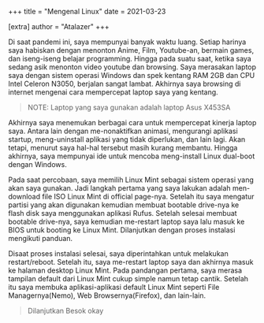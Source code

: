 +++
title = "Mengenal Linux"
date = 2021-03-23

[extra]
author = "Atalazer"
+++

Di saat pandemi ini, saya mempunyai banyak waktu luang. 
Setiap harinya saya habiskan dengan menonton Anime, Film, Youtube-an, bermain games, dan iseng-iseng belajar programming.
Hingga pada suatu saat, ketika saya sedang asik menonton video youtube dan browsing.
Saya merasakan laptop saya dengan sistem operasi Windows dan spek kentang RAM 2GB dan CPU Intel Celeron N3050, 
berjalan sangat lambat. Akhirnya saya browsing di internet mengenai cara mempercepat laptop saya yang kentang.

> NOTE: Laptop yang saya gunakan adalah laptop Asus X453SA

Akhirnya saya menemukan berbagai cara untuk mempercepat kinerja laptop saya. Antara lain dengan
me-nonaktifkan animasi, mengurangi aplikasi startup, meng-uninstall aplikasi yang tidak diperlukan, dan lain lagi.
Akan tetapi, menurut saya hal-hal tersebut masih kurang membantu.
Hingga akhirnya, saya mempunyai ide untuk mencoba meng-install Linux dual-boot dengan Windows.

Pada saat percobaan, saya memilih Linux Mint sebagai sistem operasi yang akan saya gunakan.
Jadi langkah pertama yang saya lakukan adalah men-download file ISO Linux Mint di official page-nya.
Setelah itu saya mengatur partisi yang akan digunakan 
kemudian membuat bootable drive-nya ke flash disk saya menggunakan aplikasi Rufus.
Setelah selesai membuat bootable drive-nya, 
saya kemudian me-restart laptop saya lalu masuk ke BIOS untuk booting ke Linux Mint.
Dilanjutkan dengan proses instalasi mengikuti panduan.

Disaat proses instalasi selesai, saya diperintahkan untuk melakukan restart/reboot.
Setelah itu, saya me-restart laptop saya dan akhirnya masuk ke halaman desktop Linux Mint.
Pada pandangan pertama, saya merasa tampilan default dari Linux Mint cukup simple namun tetap cantik.
Setelah itu saya membuka aplikasi-aplikasi default Linux Mint 
seperti File Managernya(Nemo), Web Browsernya(Firefox), dan lain-lain.

>
> Dilanjutkan Besok okay
>


